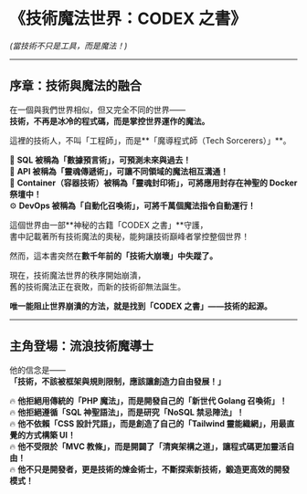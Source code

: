 # **《技術魔法世界：CODEX 之書》**  
*(當技術不只是工具，而是魔法！)*  

---

## **序章：技術與魔法的融合**  

在一個與我們世界相似，但又完全不同的世界——  
**技術，不再是冰冷的程式碼，而是掌控世界運作的魔法。**  

這裡的技術人，不叫「工程師」，而是**「魔導程式師（Tech Sorcerers）」**。  

💾 **SQL 被稱為「數據預言術」，可預測未來與過去！**  
📡 **API 被稱為「靈魂傳遞術」，可讓不同領域的魔法相互溝通！**  
🔮 **Container（容器技術）被稱為「靈魂封印術」，可將應用封存在神聖的 Docker 祭壇中！**  
⚙ **DevOps 被稱為「自動化召喚術」，可將千萬個魔法指令自動運行！**  

這個世界由一部**神秘的古籍「CODEX 之書」**守護，  
書中記載著所有技術魔法的奧秘，能夠讓技術巔峰者掌控整個世界！  

然而，這本書突然在**數千年前的「技術大崩壞」中失蹤了。**  

現在，技術魔法世界的秩序開始崩潰，  
舊的技術魔法正在衰敗，而新的技術卻無法誕生。  

**唯一能阻止世界崩潰的方法，就是找到「CODEX 之書」——技術的起源。**  

---

## **主角登場：流浪技術魔導士**  

他的信念是——  
**「技術，不該被框架與規則限制，應該讓創造力自由發展！」**  

🔥 **他拒絕用傳統的「PHP 魔法」，而是開發自己的「新世代 Golang 召喚術」！**  
🔥 **他拒絕遵循「SQL 神聖語法」，而是研究「NoSQL 禁忌陣法」！**  
🔥 **他不依賴「CSS 設計咒語」，而是創造了自己的「Tailwind 靈能織網」，用最直覺的方式構築 UI！**  
🔥 **他不受限於「MVC 教條」，而是開闢了「清爽架構之道」，讓程式碼更加靈活自由！**  
🔥 **他不只是開發者，更是技術的煉金術士，不斷探索新技術，鍛造更高效的開發模式！**  

